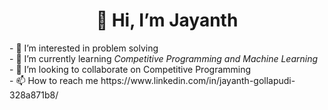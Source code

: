 <h1 align="center">👋 Hi, I’m Jayanth</h1>
- 👀 I’m interested in problem solving<br>
- 🌱 I’m currently learning <i>Competitive Programming and Machine Learning</i><br>
- 💞️ I’m looking to collaborate on Competitive Programming<br>
- 📫 How to reach me https://www.linkedin.com/in/jayanth-gollapudi-328a871b8/<br>

<!---
Thunder0104/Thunder0104 is a ✨ special ✨ repository because its `README.md` (this file) appears on your GitHub profile.
You can click the Preview link to take a look at your changes.
--->
